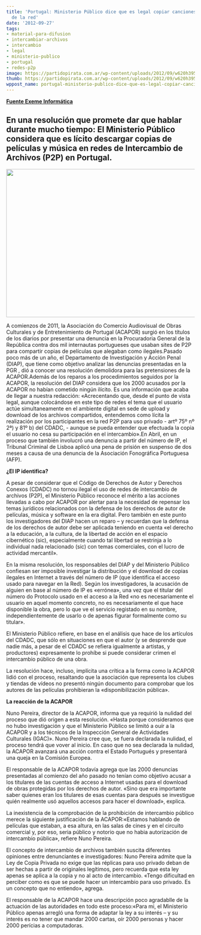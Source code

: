 ```yaml
---
title: 'Portugal: Ministerio Público dice que es legal copiar canciones y películas
  de la red'
date: '2012-09-27'
tags:
- material-para-difusion
- intercambiar-archivos
- intercambio
- legal
- ministerio-publico
- portugal
- redes-p2p
image: https://partidopirata.com.ar/wp-content/uploads/2012/09/w620h395.jpg
thumb: https://partidopirata.com.ar/wp-content/uploads/2012/09/w620h395-150x150.jpg
wppost_name: portugal-ministerio-publico-dice-que-es-legal-copiar-canciones-y-peliculas-en-la-red
---
```


<strong><a href="http://exameinformatica.sapo.pt/noticias/mercados/2012/09/26/ministerio-publico-diz-que-e-legal-copiar-musicas-e-filmes-na-net" target="_blank">Fuente Exeme Informática</a></strong>
<h2>En una resolución que promete dar que hablar durante mucho tiempo: El Ministerio Público considera que es lícito descargar copias de películas y música en redes de Intercambio de Archivos (P2P) en Portugal.</h2>
<a href="https://partidopirata.com.ar/wp-content/uploads/2012/09/w620h395.jpg"><img class="aligncenter size-full wp-image-6657" title="Martillo Juez" src="https://partidopirata.com.ar/wp-content/uploads/2012/09/w620h395.jpg" alt="" width="620" height="395" /></a>
<div>
<div>
<div>

A comienzos de 2011, la Asociación do Comercio Audiovisual de Obras Culturales y de Entretenimiento de Portugal (ACAPOR) surgió en los títulos de los diarios por presentar una denuncia en la Procuradoria General de la República contra dos mil internautas portugueses que usaban sites de P2P para compartir copias de películas que alegaban como ilegales.Pasado poco más de un año, el Departamento de Investigación y Acción Penal (DIAP), que tiene como objetivo analizar las denuncias presentadas en la PGR , dió a conocer una resolución demolidora para las pretensiones de la ACAPOR.Además de los reparos a los procedimientos seguidos por la ACAPOR, la resolución del DIAP considera que los 2000 acusados por la ACAPOR no habían cometido ningún ilícito. Es una información que acaba de llegar a nuestra redacción: «Acrecentando que, desde el punto de vista legal, aunque colocándose en este tipo de redes el tema que el usuario actúe simultaneamente en el ambiente digital en sede de upload y download de los archivos compartidos, entendemos como lícita la realización por los participantes en la red P2P para uso privado - artº 75º nº 2ª) y 81º b) del CDADC, - aunque se pueda entender que efectuada la copia el usuario no cesa su participación en el intercambio».En Abril, en un proceso que también involucró una denuncia a partir del número de IP, el Tribunal Criminal de Lisboa aplicó una pena de prisión en suspenso de dos meses a causa de una denuncia de la Asociación Fonográfica Portuguesa (AFP).

<strong>¿El IP identifica?</strong>

A pesar de considerar que el Código de Derechos de Autor y Derechos Conexos (CDADC) no tornou ilegal el uso de redes de intercambio de archivos (P2P), el Ministerio Público reconoce el mérito a las acciones llevadas a cabo por ACAPOR por alertar para la necesidad de repensar los temas jurídicos relacionados con la defensa de los derechos de autor de películas, música y software en la era digital. Pero también en este punto los investigadores del DIAP hacen un reparo – y recuerdan que la defensa de los derechos de autor debe ser aplicada teniendo en cuenta «el derecho a la educación, a la cultura, de la libertad de acción en el espacio cibernético (sic), especialmente cuando tal libertad se restrinja a lo individual nada relacionado (sic) con temas comerciales, con el lucro de actividad mercantil».

En la misma resolución, los responsables del DIAP y del Ministerio Público confiesan ser imposible investigar la distribución y el download de copias ilegales en Internet a través del número de IP (que identifica el acceso usado para navegar en la Red). Según los investigadores, la acusación de alguien en base al número de IP es «errónea», una vez que el titular del número do Protocolo usado en el acceso a la Red «no es necesariamente el usuario en aquel momento concreto, no es necesariamente el que hace disponible la obra, pero lo que ve el servicio registado en su nombre, independientemente de usarlo o de apenas figurar formalmente como su titular».

El Ministerio Público refiere, en base en el análisis que hace de los artículos del CDADC, que sólo en situaciones en que el autor (y se desprende que nadie más, a pesar de el CDADC se refiera igualmente a artistas, y productores) expresamente lo prohíbe si puede considerar crimen el intercambio público de una obra.

La resolución hace, incluso, implícita una crítica a la forma como la ACAPOR lidió con el proceso, resaltando que la asociación que representa los clubes y tiendas de vídeos no presentó ningún documento para comprobar que los autores de las películas prohibieran la «disponibilización pública».

<strong>La reacción de la ACAPOR</strong>

Nuno Pereira, director de la ACAPOR, informa que ya requirió la nulidad del proceso que dió origen a esta resolución. «Hasta porque consideramos que no hubo investigación y que el Ministerio Público se limitó a ouír a la ACAPOR y a los técnicos de la Inspección General de Actividades Culturales (IGAC)». Nuno Pereira cree que, se fuera declarada la nulidad, el proceso tendrá que vover al inicio. En caso que no sea declarada la nulidad, la ACAPOR avanzará una acción contra el Estado Portugués y presentará una queja en la Comisión Europea.

El responsable de la ACAPOR todavía agrega que las 2000 denuncias presentadas al comienzo del año pasado no tenían como objetivo acusar a los titulares de las cuentas de acceso a Internet usadas para el download de obras protegidas por los derechos de autor. «Sino que era importante saber quienes eran los titulares de esas cuentas para después se investigue quién realmente usó aquellos accesos para hacer el download», explica.

La inexistencia de la comprobación de la prohibición de intercambio público merece la siguiente justificación de la ACAPOR:«Estamos hablando de películas que estaban, a esa altura, en las salas de cines y en el circuito comercial y, por eso, seria público y notorio que no habia autorización de intercambio pública», refiere Nuno Pereira.

El concepto de intercambio de archivos también suscita diferentes opiniones entre denunciantes e investigadores: Nuno Pereira admite que la Ley de Copia Privada no exige que las réplicas para uso privado deban de ser hechas a partir de originales legítimos, pero recuerda que esta ley apenas se aplica a la copia y no al acto de intercambio. «Tengo dificultad en perciber como es que se puede hacer un intercambio para uso privado. Es un concepto que no entiendo», agrega.

El responsable de la ACAPOR hace una descripción poco agradablle de la actuación de las autoridades en todo este proceso:«Para mi, el Ministerio Público apenas arregló una forma de adaptar la ley a su interés – y su interés es no tener que mandar 2000 cartas, oír 2000 personas y hacer 2000 perícias a computadoras.

</div>
</div>
</div>
